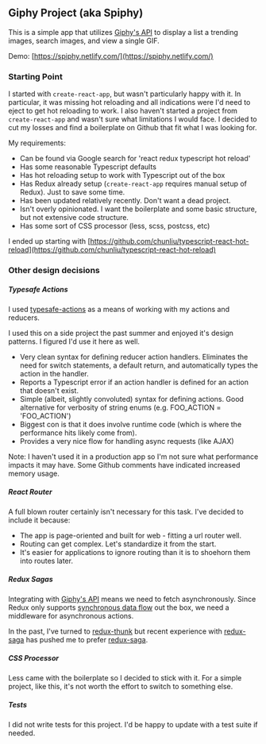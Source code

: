 ## Giphy Project (aka Spiphy)

This is a simple app that utilizes [Giphy's API](https://developers.giphy.com/) to display a list a trending images,
search images, and view a single GIF.

Demo: [https://spiphy.netlify.com/](https://spiphy.netlify.com/)


### Starting Point
I started with `create-react-app`, but wasn't particularly happy with it. In particular, it was missing hot reloading
and all indications were I'd need to eject to get hot reloading to work. I also haven't started a project from 
`create-react-app` and wasn't sure what limitations I would face.  I decided to cut my losses and find a boilerplate on
Github that fit what I was looking for.

My requirements:

* Can be found via Google search for 'react redux typescript hot reload'
* Has some reasonable Typescript defaults
* Has hot reloading setup to work with Typescript out of the box
* Has Redux already setup (`create-react-app` requires manual setup of Redux). Just to save some time.
* Has been updated relatively recently. Don't want a dead project.
* Isn't overly opinionated. I want the boilerplate and some basic structure, but not extensive code structure.
* Has some sort of CSS processor (less, scss, postcss, etc)

I ended up starting with [https://github.com/chunliu/typescript-react-hot-reload](https://github.com/chunliu/typescript-react-hot-reload)


### Other design decisions

##### Typesafe Actions
I used [typesafe-actions](https://github.com/piotrwitek/typesafe-actions) as a means of working with my actions and reducers.

I used this on a side project the past summer and enjoyed it's design patterns. I figured I'd use it here as well.

* Very clean syntax for defining reducer action handlers. Eliminates the need for switch statements, a default return, and automatically types the action in the handler.
* Reports a Typescript error if an action handler is defined for an action that doesn't exist.
* Simple (albeit, slightly convoluted) syntax for defining actions. Good alternative for verbosity of string enums (e.g. FOO_ACTION = 'FOO_ACTION')
* Biggest con is that it does involve runtime code (which is where the performance hits likely come from). 
* Provides a very nice flow for handling async requests (like AJAX)

Note: I haven't used it in a production app so I'm not sure what performance impacts it may have. Some Github comments have indicated increased memory usage.

##### React Router
A full blown router certainly isn't necessary for this task. I've decided to include it because:

* The app is page-oriented and built for web - fitting a url router well.
* Routing can get complex. Let's standardize it from the start.
* It's easier for applications to ignore routing than it is to shoehorn them into routes later.

##### Redux Sagas
Integrating with [Giphy's API](https://developers.giphy.com/) means we need to fetch asynchronously. Since Redux only supports [synchronous data flow](https://redux.js.org/advanced/async-flow) out the box, we need a middleware for asynchronous actions.

In the past, I've turned to [redux-thunk](https://github.com/reduxjs/redux-thunk) but recent experience with [redux-saga](https://github.com/redux-saga/redux-saga) has pushed me to prefer [redux-saga](https://github.com/redux-saga/redux-saga). 

##### CSS Processor
Less came with the boilerplate so I decided to stick with it. For a simple project, like this, it's not worth the effort to switch to something else. 

##### Tests
I did not write tests for this project. I'd be happy to update with a test suite if needed.
